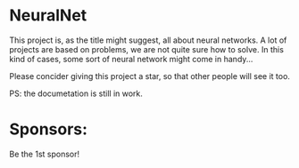 # NeuralNet

This project is, as the title might suggest, all about neural networks. A lot of projects are based on problems, we are not quite sure how to solve.
In this kind of cases, some sort of neural network might come in handy...

Please concider giving this project a star, so that other people will see it too.

PS: the documetation is still in work.

# Sponsors:

Be the 1st sponsor!
